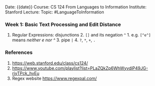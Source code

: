 Date: {{date}}
Course: CS 124 From Languages to Information
Institute: Stanford 
Lecture:
Topic: #LanguageToInformation
### Week 1: Basic Text Processing and Edit Distance
1. Regular Expressions: disjunctions
	2. `[]` and its negation `^`
		1. e.g. `[^e^]` means *neither e nor ^*
	3. pipe `|`
	4. `?`, `*`, `+`, `.`


### References
1. https://web.stanford.edu/class/cs124/
2. https://www.youtube.com/playlist?list=PLaZQkZp6WhWyvdiP49JG-rjyTPck_hvEu
3. Regex website https://www.regexpal.com/